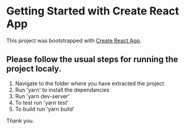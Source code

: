 # Getting Started with Create React App

This project was bootstrapped with [Create React App](https://github.com/facebook/create-react-app).

## Please follow the usual steps for running the project localy.

1. Navigate to the folder where you have extracted the project.
2. Run 'yarn' to install the dependancies
3. Run 'yarn dev-server'
4. To test run 'yarn test'
5. To build run 'yarn build'


Thank you.